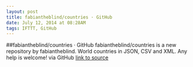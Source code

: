 ```yaml
---
layout: post
title: fabiantheblind/countries · GitHub
date: July 12, 2014 at 08:28AM
tags: IFTTT, GitHub
---
```

##fabiantheblind/countries · GitHub
fabiantheblind/countries is a new repository by fabiantheblind. World countries in JSON, CSV and XML. Any help is welcome! via GitHub
[link to source](http://ift.tt/1mIkWHF) 

